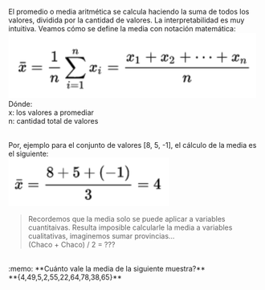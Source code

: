 El promedio o media aritmética se calcula haciendo la suma de todos los valores, dividida por la cantidad de valores. La interpretabilidad es muy intuitiva. Veamos cómo se define la media con notación matemática:<br>
<img src="https://raw.githubusercontent.com/dh-mumuki/mumuki-guia-text-estadistica-1-estadistica-descriptiva/master/assets/media_1541002149598.png" alt="Media" width="auto" height="auto">
<br>
Dónde:<br>
x: los valores a promediar<br>
n: cantidad total de valores

<br>
Por, ejemplo para el conjunto de valores [8, 5, -1], el cálculo de la media es el siguiente:<br>
<img src="https://raw.githubusercontent.com/dh-mumuki/mumuki-guia-text-estadistica-1-estadistica-descriptiva/master/assets/media_ejemplo_1541002469397.png" alt="media_ejemplo" width="auto" height="auto" display="block" margin-left="auto" margin-right="auto">
<br>

> Recordemos que la media solo se puede aplicar a variables cuantitaivas. Resulta imposible calcularle la media a variables cualitativas, imaginemos sumar provincias...
<br>(Chaco + Chaco) / 2 = ???

<br>
:memo: **Cuánto vale la media de la siguiente muestra?**<br>
**{4,49,5,2,55,22,64,78,38,65}**